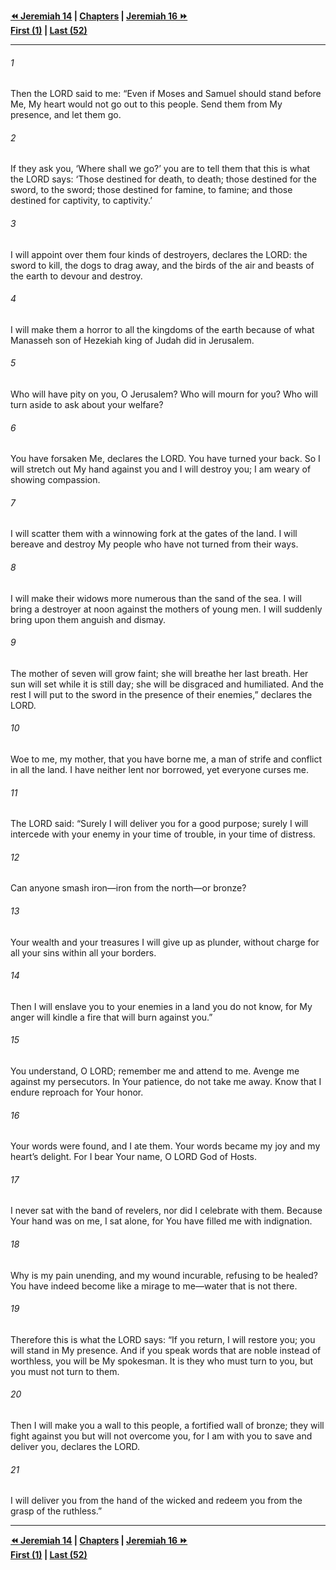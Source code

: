   
**[⏪ Jeremiah 14](./Jeremiah%2014.md) | [Chapters](./_index.md) | [Jeremiah 16 ⏩](./Jeremiah%2016.md)**  
**[First (1)](./Jeremiah%201.md) | [Last (52)](./Jeremiah%2052.md)**  
  
---  
  
###### 1  
Then the LORD said to me: “Even if Moses and Samuel should stand before Me, My heart would not go out to this people. Send them from My presence, and let them go.  
  
###### 2  
If they ask you, ‘Where shall we go?’ you are to tell them that this is what the LORD says: ‘Those destined for death, to death; those destined for the sword, to the sword; those destined for famine, to famine; and those destined for captivity, to captivity.’  
  
###### 3  
I will appoint over them four kinds of destroyers, declares the LORD: the sword to kill, the dogs to drag away, and the birds of the air and beasts of the earth to devour and destroy.  
  
###### 4  
I will make them a horror to all the kingdoms of the earth because of what Manasseh son of Hezekiah king of Judah did in Jerusalem.  
  
###### 5  
Who will have pity on you, O Jerusalem? Who will mourn for you? Who will turn aside to ask about your welfare?  
  
###### 6  
You have forsaken Me, declares the LORD. You have turned your back. So I will stretch out My hand against you and I will destroy you; I am weary of showing compassion.  
  
###### 7  
I will scatter them with a winnowing fork at the gates of the land. I will bereave and destroy My people who have not turned from their ways.  
  
###### 8  
I will make their widows more numerous than the sand of the sea. I will bring a destroyer at noon against the mothers of young men. I will suddenly bring upon them anguish and dismay.  
  
###### 9  
The mother of seven will grow faint; she will breathe her last breath. Her sun will set while it is still day; she will be disgraced and humiliated. And the rest I will put to the sword in the presence of their enemies,” declares the LORD.  
  
###### 10  
Woe to me, my mother, that you have borne me, a man of strife and conflict in all the land. I have neither lent nor borrowed, yet everyone curses me.  
  
###### 11  
The LORD said: “Surely I will deliver you for a good purpose; surely I will intercede with your enemy in your time of trouble, in your time of distress.  
  
###### 12  
Can anyone smash iron—iron from the north—or bronze?  
  
###### 13  
Your wealth and your treasures I will give up as plunder, without charge for all your sins within all your borders.  
  
###### 14  
Then I will enslave you to your enemies in a land you do not know, for My anger will kindle a fire that will burn against you.”  
  
###### 15  
You understand, O LORD; remember me and attend to me. Avenge me against my persecutors. In Your patience, do not take me away. Know that I endure reproach for Your honor.  
  
###### 16  
Your words were found, and I ate them. Your words became my joy and my heart’s delight. For I bear Your name, O LORD God of Hosts.  
  
###### 17  
I never sat with the band of revelers, nor did I celebrate with them. Because Your hand was on me, I sat alone, for You have filled me with indignation.  
  
###### 18  
Why is my pain unending, and my wound incurable, refusing to be healed? You have indeed become like a mirage to me—water that is not there.  
  
###### 19  
Therefore this is what the LORD says: “If you return, I will restore you; you will stand in My presence. And if you speak words that are noble instead of worthless, you will be My spokesman. It is they who must turn to you, but you must not turn to them.  
  
###### 20  
Then I will make you a wall to this people, a fortified wall of bronze; they will fight against you but will not overcome you, for I am with you to save and deliver you, declares the LORD.  
  
###### 21  
I will deliver you from the hand of the wicked and redeem you from the grasp of the ruthless.”  
  
  
---  
  
**[⏪ Jeremiah 14](./Jeremiah%2014.md) | [Chapters](./_index.md) | [Jeremiah 16 ⏩](./Jeremiah%2016.md)**  
**[First (1)](./Jeremiah%201.md) | [Last (52)](./Jeremiah%2052.md)**  
  
